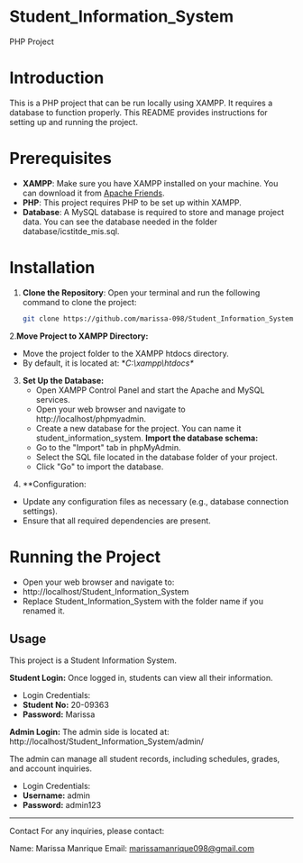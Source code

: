 # Student_Information_System
PHP Project

# Introduction

This is a PHP project that can be run locally using XAMPP. It requires a database to function properly. This README provides instructions for setting up and running the project.

# Prerequisites

- **XAMPP**: Make sure you have XAMPP installed on your machine. You can download it from [Apache Friends](https://www.apachefriends.org/index.html).
- **PHP**: This project requires PHP to be set up within XAMPP.
- **Database**: A MySQL database is required to store and manage project data.
                You can see the database needed in the folder database/icstitde_mis.sql.

# Installation

1. **Clone the Repository**:
   Open your terminal and run the following command to clone the project:
   ```bash
   git clone https://github.com/marissa-098/Student_Information_System.git

2.**Move Project to XAMPP Directory:**
- Move the project folder to the XAMPP htdocs directory.
- By default, it is located at:
**C:\xampp\htdocs\**

3. **Set Up the Database:**
   - Open XAMPP Control Panel and start the Apache and MySQL services.
   - Open your web browser and navigate to http://localhost/phpmyadmin.
   - Create a new database for the project. You can name it student_information_system.
**Import the database schema:**
   - Go to the "Import" tab in phpMyAdmin.
   - Select the SQL file located in the database folder of your project.
   - Click "Go" to import the database.
>>
4. **Configuration:
- Update any configuration files as necessary (e.g., database connection settings).
- Ensure that all required dependencies are present.


# **Running the Project**
- Open your web browser and navigate to:
- http://localhost/Student_Information_System
- Replace Student_Information_System with the folder name if you renamed it.

## Usage
This project is a Student Information System.

**Student Login:**
Once logged in, students can view all their information.
- Login Credentials:
- **Student No:** 20-09363
- **Password:** Marissa

**Admin Login:**
The admin side is located at:
http://localhost/Student_Information_System/admin/

The admin can manage all student records, including schedules, grades, and account inquiries.
-  Login Credentials:
- **Username:** admin
- **Password:** admin123








*************************************************************
Contact
For any inquiries, please contact:

Name: Marissa Manrique
Email: marissamanrique098@gmail.com
